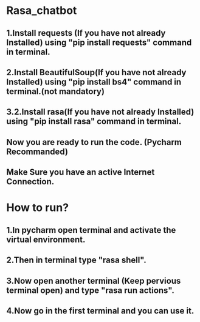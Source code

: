 # Rasa_chatbot
## 1.Install requests (If you have not already Installed) using "pip install requests" command in terminal.
## 2.Install BeautifulSoup(If you have not already Installed) using "pip install bs4" command in terminal.(not mandatory)
## 3.2.Install rasa(If you have not already Installed) using "pip install rasa" command in terminal.

## Now you are ready to run the code. (Pycharm Recommanded)
## Make Sure you have an active Internet Connection.


# How to run?
## 1.In pycharm open terminal and activate the virtual environment.
## 2.Then in terminal type "rasa shell".
## 3.Now open another terminal (Keep pervious terminal open) and type "rasa run actions".
## 4.Now go in the first terminal and you can use it.
